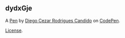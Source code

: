 dydxGje
-------


A [Pen](https://codepen.io/diegocrcandido/pen/dydxGje) by [Diego Cezar Rodrigues Candido](https://codepen.io/diegocrcandido) on [CodePen](https://codepen.io).

[License](https://codepen.io/license/pen/dydxGje).